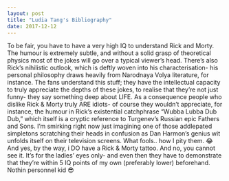 ```yaml
---
layout: post
title: "Ludia Tang's Bibliography"
date: 2017-12-12
---
```


To be fair, you have to have a very high IQ to understand Rick and Morty. 
The humour is extremely subtle, and without a solid grasp of theoretical physics most of the jokes will go over a typical viewer’s head. 
There’s also Rick’s nihilistic outlook, which is deftly woven into his characterisation- his personal philosophy draws 
heavily from Narodnaya Volya literature, for instance. The fans understand this stuff; they have the intellectual capacity 
to truly appreciate the depths of these jokes, to realise that they’re not just funny- they say something deep about LIFE. 
As a consequence people who dislike Rick & Morty truly ARE idiots- of course they wouldn’t appreciate, for instance, the 
humour in Rick’s existential catchphrase “Wubba Lubba Dub Dub,” which itself is a cryptic reference to Turgenev’s Russian 
epic Fathers and Sons. I’m smirking right now just imagining one of those addlepated simpletons scratching their heads in 
confusion as Dan Harmon’s genius wit unfolds itself on their television screens. What fools.. how I pity them.
😂 And yes, by the way, i DO have a Rick & Morty tattoo. 
And no, you cannot see it. It’s for the ladies’ eyes only- and even then they have to demonstrate that they’re
within 5 IQ points of my own (preferably lower) beforehand. Nothin personnel kid 😎
